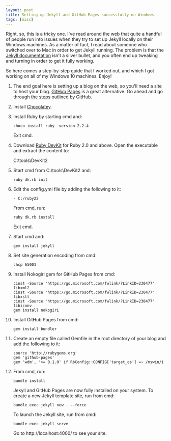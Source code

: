 ```yaml
---
layout: post
title: Setting up Jekyll and GitHub Pages successfully on Windows
tags: [misc]
---
```


Right, so, this is a tricky one. I've read around the web that quite a handful of people run into issues when they try to set up Jekyll locally on their Windows machines. As a matter of fact, I read about someone who switched over to Mac in order to get Jekyll running. The problem is that the [Jekyll documentation](https://jekyllrb.com/docs/windows/) isn't a silver bullet, and you often end up tweaking and turning in order to get it fully working.

So here comes a step-by-step guide that I worked out, and which I got working on all of my Windows 10 machines. Enjoy!

1. The end goal here is setting up a blog on the web, so you'll need a site to host your blog. [GitHub Pages](https://pages.github.com/) is a great alternative. Go ahead and go through [the steps](https://pages.github.com/) outlined by GitHub.
2. Install [Chocolatey](https://chocolatey.org/install).
3. Install Ruby by starting cmd and:

	```choco install ruby -version 2.2.4```
	
   Exit cmd.
4. Download [Ruby DevKit](http://rubyinstaller.org/downloads/) for Ruby 2.0 and above. Open the executable and extract the content to:

	C:\tools\DevKit2
	
5. Start cmd from C:\tools\DevKit2 and:
	
	```ruby dk.rb init```
	
6. Edit the config.yml file by adding the following to it:

	```- C:/ruby22```
	
   From cmd, run:
   
   ```ruby dk.rb install```
   
   Exit cmd.
7. Start cmd and:

	```gem install jekyll```

8. Set site generation encoding from cmd:

	```chcp 65001```

9. Install Nokogiri gem for GitHub Pages from cmd:

	```cinst -Source "https://go.microsoft.com/fwlink/?LinkID=230477" libxml2```
	<br/>
	```cinst -Source "https://go.microsoft.com/fwlink/?LinkID=230477" libxslt```
	<br/>
	```cinst -Source "https://go.microsoft.com/fwlink/?LinkID=230477" libiconv```
	<br/>
	```gem install nokogiri```
	
10. Install GitHub Pages from cmd:

	```gem install bundler```
	
11. Create an empty file called Gemfile in the root directory of your blog and add the following to it:

	```source 'http://rubygems.org'```
	<br/>
	```gem 'github-pages'```
	<br/>
	```gem 'wdm', '>= 0.1.0' if RbConfig::CONFIG['target_os'] =~ /mswin/i```
	
12. From cmd, run:
	
	 ```bundle install```
	 
	Jekyll and GitHub Pages are now fully installed on your system. To create a new Jekyll template site, run from cmd:
	
	```bundle exec jekyll new . --force```
	
	To launch the Jekyll site, run from cmd:
	
	```bundle exec jekyll serve```
	
	Go to http://localhost:4000/ to see your site.